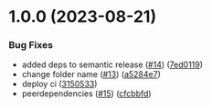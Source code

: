 # 1.0.0 (2023-08-21)


### Bug Fixes

* added deps to semantic release ([#14](https://github.com/fitame/fits-ui/issues/14)) ([7ed0119](https://github.com/fitame/fits-ui/commit/7ed0119b7ba2f48aea38cf6ba97408c84d4eb971))
* change folder name ([#13](https://github.com/fitame/fits-ui/issues/13)) ([a5284e7](https://github.com/fitame/fits-ui/commit/a5284e7f826006a637229edd8e40f8f996efd309))
* deploy ci ([3150533](https://github.com/fitame/fits-ui/commit/3150533687769035cb5761adc5e126608ca35ecc))
* peerdependencies ([#15](https://github.com/fitame/fits-ui/issues/15)) ([cfcbbfd](https://github.com/fitame/fits-ui/commit/cfcbbfd23d2935712607d2b8d397db47fe582bcf))
